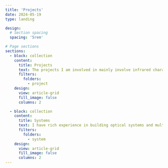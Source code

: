 ```yaml
---
title: 'Projects'
date: 2024-05-19
type: landing

design:
  # Section spacing
  spacing: '5rem'

# Page sections
sections:
  - block: collection
    content:
      title: Projects
      text: The projects I am involved in mainly involve infrared characteristic modeling, infrared enhancement and multi-modal fusion.
      filters:
        folders:
          - project
    design:
      view: article-grid
      fill_image: false
      columns: 2

  - block: collection
    content:
      title: Systems
      text: I have rich experience in building optical systems and multi-load platforms, and I like these.
      filters:
        folders:
          - system
    design:
      view: article-grid
      fill_image: false
      columns: 2      
---
```


